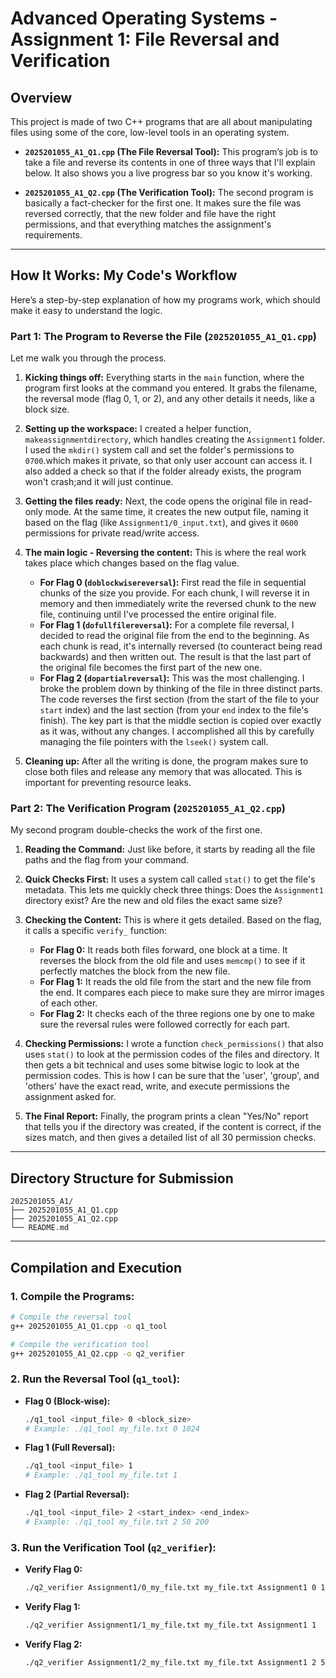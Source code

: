 # Advanced Operating Systems - Assignment 1: File Reversal and Verification

## Overview

This project is made of two C++ programs that are all about manipulating files using some of the core, low-level tools in an operating system.

- **`2025201055_A1_Q1.cpp` (The File Reversal Tool):** This program’s job is to take a file and reverse its contents in one of three ways that I'll explain below. It also shows you a live progress bar so you know it's working.

- **`2025201055_A1_Q2.cpp` (The Verification Tool):** The second program is basically a fact-checker for the first one. It makes sure the file was reversed correctly, that the new folder and file have the right permissions, and that everything matches the assignment's requirements.

---

## **How It Works: My Code's Workflow**
Here’s a step-by-step explanation of how my programs work, which should make it easy to understand the logic.

### Part 1: The Program to Reverse the File (`2025201055_A1_Q1.cpp`)
Let me walk you through the process.

1.  **Kicking things off:** Everything starts in the `main` function, where the program first looks at the command you entered. It grabs the filename, the reversal mode (flag 0, 1, or 2), and any other details it needs, like a block size.

2.  **Setting up the workspace:** I created a helper function, `makeassignmentdirectory`, which handles creating the `Assignment1` folder. I  used the `mkdir()` system call and set the folder's permissions to `0700`.which makes it private, so that only  user account can access it. I also added a check so that if the folder already exists, the program won't crash;and it will just continue.

3.  **Getting the files ready:** Next, the code opens the original file in read-only mode. At the same time, it creates the new output file, naming it based on the flag (like `Assignment1/0_input.txt`), and gives it `0600` permissions for private read/write access.

4.  **The main logic - Reversing the content:** This is where the real work takes place which changes based on the flag value.
    * **For Flag 0 (`doblockwisereversal`):** First read the file in sequential chunks of the size you provide. For each chunk, I  will reverse it in memory and then immediately write the reversed chunk to the new file, continuing until I've processed the entire original file.
    * **For Flag 1 (`dofullfilereversal`):** For a complete file reversal, I decided to read the original file from the end to the beginning. As each chunk is read, it's internally reversed (to counteract being read backwards) and then written out. The result is that the last part of the original file becomes the first part of the new one.
    * **For Flag 2 (`dopartialreversal`):** This was the most challenging. I broke the problem down by thinking of the file in three distinct parts. The code reverses the first section (from the start of the file to your `start` index) and the last section (from your `end` index to the file's finish). The key part is that the middle section is copied over exactly as it was, without any changes. I accomplished all this by carefully managing the file pointers with the `lseek()` system call.

5.  **Cleaning up:** After all the writing is done, the program makes sure to close both files and release any memory that was allocated. This is important for preventing resource leaks.

### Part 2: The Verification Program (`2025201055_A1_Q2.cpp`)
My second program double-checks the work of the first one.

1.  **Reading the Command:** Just like before, it starts by reading all the file paths and the flag from your command.

2.  **Quick Checks First:** It uses a system call called `stat()` to get the file's metadata. This lets me quickly check three things: Does the `Assignment1` directory exist? Are the new and old files the exact same size?

3.  **Checking the Content:** This is where it gets detailed. Based on the flag, it calls a specific `verify_` function:
    * **For Flag 0:** It reads both files forward, one block at a time. It reverses the block from the old file and uses `memcmp()` to see if it perfectly matches the block from the new file.
    * **For Flag 1:** It reads the old file from the start and the new file from the end. It compares each piece to make sure they are mirror images of each other.
    * **For Flag 2:** It checks each of the three regions one by one to make sure the reversal rules were followed correctly for each part.

4.  **Checking Permissions:** I wrote a function `check_permissions()` that also uses `stat()` to look at the permission codes of the files and directory. It then gets a bit technical and uses some bitwise logic to look at the permission codes. This is how I can be sure that the 'user', 'group', and 'others' have the exact read, write, and execute permissions the assignment asked for.

5.  **The Final Report:** Finally, the program prints a clean "Yes/No" report that tells you if the directory was created, if the content is correct, if the sizes match, and then gives a detailed list of all 30 permission checks.

---

## Directory Structure for Submission 
```
2025201055_A1/
├── 2025201055_A1_Q1.cpp
├── 2025201055_A1_Q2.cpp
└── README.md
```

---

## Compilation and Execution
### 1. Compile the Programs:
```bash
# Compile the reversal tool
g++ 2025201055_A1_Q1.cpp -o q1_tool

# Compile the verification tool
g++ 2025201055_A1_Q2.cpp -o q2_verifier
```

### 2. Run the Reversal Tool (`q1_tool`):

* **Flag 0 (Block-wise):**
    ```bash
    ./q1_tool <input_file> 0 <block_size>
    # Example: ./q1_tool my_file.txt 0 1024
    ```

* **Flag 1 (Full Reversal):**
    ```bash
    ./q1_tool <input_file> 1
    # Example: ./q1_tool my_file.txt 1
    ```

* **Flag 2 (Partial Reversal):**
    ```bash
    ./q1_tool <input_file> 2 <start_index> <end_index>
    # Example: ./q1_tool my_file.txt 2 50 200
    ```

### 3. Run the Verification Tool (`q2_verifier`):

* **Verify Flag 0:**
    ```bash
    ./q2_verifier Assignment1/0_my_file.txt my_file.txt Assignment1 0 1024
    ```

* **Verify Flag 1:**
    ```bash
    ./q2_verifier Assignment1/1_my_file.txt my_file.txt Assignment1 1
    ```

* **Verify Flag 2:**
    ```bash
    ./q2_verifier Assignment1/2_my_file.txt my_file.txt Assignment1 2 50 200
    